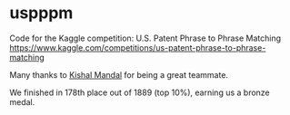 # uspppm
Code for the Kaggle competition: U.S. Patent Phrase to Phrase Matching https://www.kaggle.com/competitions/us-patent-phrase-to-phrase-matching


Many thanks to [Kishal Mandal](https://www.kaggle.com/kishalmandal) for being a great teammate. 

We finished in 178th place out of 1889 (top 10%), earning us a bronze medal.
